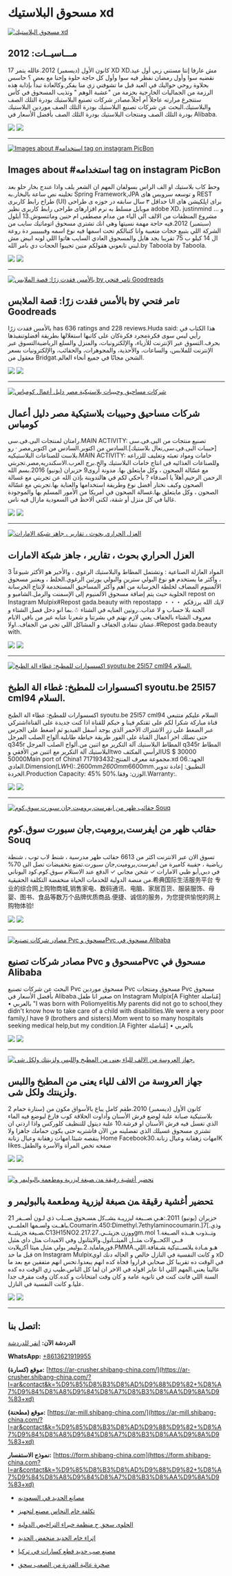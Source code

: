 # مسحوق البلاستيك xd

<a href="https://swt.shibang-china.com/?l=ar&img&k=%D9%85%D8%B3%D8%AD%D9%88%D9%82+%D8%A7%D9%84%D8%A8%D9%84%D8%A7%D8%B3%D8%AA%D9%8A%D9%83+xd" target="_blank">![مسحوق البلاستيك xd](http://static.shibang-china.com/all-800x300/1058.jpg)</a>

## مـــاسيــات: 2012
17 كانون الأول (ديسمبر) 2012.عالله يتمر XD XD.مش عارفا إنتا مستني زيي أول عيد نقضيه سوا وأول رمضان نفظر فيه سوا وأول كل حاجة حلوة وإحنا مع بعض ؟ حاسس بحلاوة روحي حواليك في العيد قبل ما تشوفني زي منا بفكر.وكالعادة تبدأ بإذابة هذه الرزمة من الجماليات الخارجية بحزمة من &quot;عشبة الوهم &quot; وتذيب المسحوق في كأس ستتجرع مرارته عاجلاً أم آجلاً.مصادر شركات تصنيع البلاستيك بودرة التلك الصف والبلاستيك.البحث عن شركات تصنيع البلاستيك بودرة التلك الصف موردين البلاستيك بودرة التلك الصف ومنتجات البلاستيك بودرة التلك الصف بأفضل الأسعار في Alibaba.


<a href="https://whatsapp.shibangsoft.com/WhatsApp.php" target="_blank" title="WhatsApp">![](http://static.shibang-china.com/icon/whatsapp.png)</a> <a href="https://swt.shibang-china.com/?l=ar&icon&k=%D9%85%D8%B3%D8%AD%D9%88%D9%82+%D8%A7%D9%84%D8%A8%D9%84%D8%A7%D8%B3%D8%AA%D9%8A%D9%83+xd" target="_blank">![](http://static.shibang-china.com/icon/chat-ar.png)</a>

---

<a href="https://swt.shibang-china.com/?l=ar&img&k=%D9%85%D8%B3%D8%AD%D9%88%D9%82+%D8%A7%D9%84%D8%A8%D9%84%D8%A7%D8%B3%D8%AA%D9%8A%D9%83+xd" target="_blank">![Images about #استخدامه tag on instagram PicBon](http://static.shibang-china.com/all-800x300/106.jpg)</a>

## Images about #استخدامه tag on instagram PicBon
وحط كاب بلاستيك او الف الراس بسولفان المهم ان الشعر يلف واذا عندج بخار حلو بعد تخلينه نص ساعة بالبخار.به Spring Framework,JPA و توسعه سرویس های REST طراح رابط کاربری (UI) حداقل ۳ سال سابقه در حوزه ی طراحی UI برای اپلکیشن های موبایل مسلط به نرم افزارهای طراحی رابط کاربری نظیر adobe XD، justinmind و …مشروع المنظفات من الالف الى الياء من مدام مصطفى ام حنين وماتنسوش.13 أيلول (سبتمبر) 2012.فيه حاجة مهمة نسيتها وهي انك تشتري مسحوق اتوماتيك سايب من الشركة اللي بتبيع حجات متعبية وانا كتبالكم تحت اسمها فيه نوع اسمه وفيييييير دة روعة ال 14 كيلو ب 75 تقريبا بجد هايل والمسحوق العادي السايب هاتوا اللي لونه ابيض مش لبني تابعوني هقولكم منين تجيبوا الحجات دي بامر الله.by Taboola by Taboola.


<a href="https://whatsapp.shibangsoft.com/WhatsApp.php" target="_blank" title="WhatsApp">![](http://static.shibang-china.com/icon/whatsapp.png)</a> <a href="https://swt.shibang-china.com/?l=ar&icon&k=%D9%85%D8%B3%D8%AD%D9%88%D9%82+%D8%A7%D9%84%D8%A8%D9%84%D8%A7%D8%B3%D8%AA%D9%8A%D9%83+xd" target="_blank">![](http://static.shibang-china.com/icon/chat-ar.png)</a>

---

<a href="https://swt.shibang-china.com/?l=ar&img&k=%D9%85%D8%B3%D8%AD%D9%88%D9%82+%D8%A7%D9%84%D8%A8%D9%84%D8%A7%D8%B3%D8%AA%D9%8A%D9%83+xd" target="_blank">![بالأمس فقدت زرًا: قصة الملابس by تامر فتحي Goodreads](http://static.shibang-china.com/all-800x300/1427.jpg)</a>

## بالأمس فقدت زرًا: قصة الملابس by تامر فتحي Goodreads
بالأمس فقدت زرًا has 636 ratings and 228 reviews.Huda said: هذا الكتاب في رأيي ليس سوى فكرةمجرد فكرةكان على كاتبها استغلالها بطريقة أفضلوتنفيذها بحرف.التسوق عبر الإنترنت للأزياء، والإلكترونيات، والمنزل والسلع الرياضيةالتسوق عبر الإنترنت للملابس، والساعات، والأحذية، والمجوهرات، والحقائب، والإلكترونيات بسعر معقول من Bridgat.الشحن مجانًا في جميع أنحاء العالم.


<a href="https://whatsapp.shibangsoft.com/WhatsApp.php" target="_blank" title="WhatsApp">![](http://static.shibang-china.com/icon/whatsapp.png)</a> <a href="https://swt.shibang-china.com/?l=ar&icon&k=%D9%85%D8%B3%D8%AD%D9%88%D9%82+%D8%A7%D9%84%D8%A8%D9%84%D8%A7%D8%B3%D8%AA%D9%8A%D9%83+xd" target="_blank">![](http://static.shibang-china.com/icon/chat-ar.png)</a>

---

<a href="https://swt.shibang-china.com/?l=ar&img&k=%D9%85%D8%B3%D8%AD%D9%88%D9%82+%D8%A7%D9%84%D8%A8%D9%84%D8%A7%D8%B3%D8%AA%D9%8A%D9%83+xd" target="_blank">![شركات مساحيق وحبيبات بلاستيكية مصر دليل أعمال كومباس](http://static.shibang-china.com/all-800x300/1064.jpg)</a>

## شركات مساحيق وحبيبات بلاستيكية مصر دليل أعمال كومباس
رامتان لمنتجات البى.فى.سى.MAIN ACTIVITY: تصنيع منتجات من البى.فى.سى [حبيبات البى.فى.سى,نعال بلاستيك].السادس من اكتوبر.السادس من اكتوبر,مصر &middot; رو بلاست للصناعات البلاستيكيه.MAIN ACTIVITY: خامات ومواد تعبئه وتغليف للزراعه وللصناعات الغذائيه فى انتاج خامات البلاستيك والخ.برج العرب.الاسكندريه,مصر.تجربتي مع غسّالة الصحون ، وكل مايتعلق بها. مدونة أروى9 حزيران (يونيو) 2016.بسم الله الرحمن الرحيم.أهلاً يا أصدقاء ? بأحكي لكم في هالتدوينة بإذن الله عن تجربتي مع غسالة الصحون وكيف نختار أفضل نوع وطريقة استخدامها والعناية بها.تجربتي مع غسّالة الصحون ، وكل مايتعلق بها.غسالة الصحون في أمريكا من الأمور المسلم بها والموجودة غالبا في كل منزل أو شقة، لكني ألاحظ في السعودية مازال فيه ناس.


<a href="https://whatsapp.shibangsoft.com/WhatsApp.php" target="_blank" title="WhatsApp">![](http://static.shibang-china.com/icon/whatsapp.png)</a> <a href="https://swt.shibang-china.com/?l=ar&icon&k=%D9%85%D8%B3%D8%AD%D9%88%D9%82+%D8%A7%D9%84%D8%A8%D9%84%D8%A7%D8%B3%D8%AA%D9%8A%D9%83+xd" target="_blank">![](http://static.shibang-china.com/icon/chat-ar.png)</a>

---

<a href="https://swt.shibang-china.com/?l=ar&img&k=%D9%85%D8%B3%D8%AD%D9%88%D9%82+%D8%A7%D9%84%D8%A8%D9%84%D8%A7%D8%B3%D8%AA%D9%8A%D9%83+xd" target="_blank">![العزل الحراري بحوث ، تقارير ، جاهز شبكة الامارات](http://static.shibang-china.com/all-800x300/948.jpg)</a>

## العزل الحراري بحوث ، تقارير ، جاهز شبكة الامارات
3 المواد العازلة الصناعية : وتشتمل المطاط والبلاستيك الرغوي ، والأخير هو الأكثر شيوعاً ، وأكثر ما يستخدم هو نوع البولي سترين والبولي يورثين الرغوي.الخلط ، ويعتبر مسحوق الألمنيوم المضاف لخلطة الخرسانة من أهم وأكثر المساحيق المستخدمة لإنتاج الخرسانة الخلوية حيث يتم إضافة مسحوق الألمنيوم إلى الإسمنت والرمل.الشامبو و repost on Instagram Mulpix#Repost gada.beauty with repostapp ・・・ لايك الله يرزقكم الجنة بلا حساب و لا عذاب..روتين العنايه في الشتاء ☃.بما انو دخل فصل الشتاء و معروف الشتاء بالجفاف يعني لازم نهتم في بشرتنا و شعرنا عنايه غير من باقي الايام عشان نتفادى الجفاف و المشاكل اللي تجي من الجفاف..اولا.#Repost gada.beauty with.


<a href="https://whatsapp.shibangsoft.com/WhatsApp.php" target="_blank" title="WhatsApp">![](http://static.shibang-china.com/icon/whatsapp.png)</a> <a href="https://swt.shibang-china.com/?l=ar&icon&k=%D9%85%D8%B3%D8%AD%D9%88%D9%82+%D8%A7%D9%84%D8%A8%D9%84%D8%A7%D8%B3%D8%AA%D9%8A%D9%83+xd" target="_blank">![](http://static.shibang-china.com/icon/chat-ar.png)</a>

---

<a href="https://swt.shibang-china.com/?l=ar&img&k=%D9%85%D8%B3%D8%AD%D9%88%D9%82+%D8%A7%D9%84%D8%A8%D9%84%D8%A7%D8%B3%D8%AA%D9%8A%D9%83+xd" target="_blank">![اكسسوارات للمطبخ: غطاء الة الطبخ syoutu.be 25I57 cml94 السلام.](http://static.shibang-china.com/all-800x300/693.jpg)</a>

## اكسسوارات للمطبخ: غطاء الة الطبخ syoutu.be 25I57 cml94 السلام.
اكسسوارات للمطبخ: غطاء الة الطبخ syoutu.be 25I57 cml94 السلام عليكم متتبعي قناة مباركة شكرا لكم على ثقتكم فينا و حبكم للقناة اذا كنت جديدة على القناةاشتركي عبر الضغط على زر الاشتراك الأحمر الذي يوجد أسفل الفيديو ثم اضغط على الجرس حتى تصلك اخر أعمال القناة على الفور طريقة خياطة طابلية.ألواح الصلب المرجل q345r المطاط البلاستيك آلة التكرير مع اثنين من.ألواح الصلب المرجل q345r المطاط البلاستيك آلة التكرير مع اثنين من الأفقي وtwo الرأسي المكثفUS $ 30000 50000Main port of China1 مجموعة معرف المنتج:717193432.xd 06.الجهد: العادي.Dimension(L*W*H):.2600mm*2600mm*6600mm.التطبيق: إعادة تدوير الخردة.Production Capacity: 45% 50%.الوزن: وفقا.Warranty:.


<a href="https://whatsapp.shibangsoft.com/WhatsApp.php" target="_blank" title="WhatsApp">![](http://static.shibang-china.com/icon/whatsapp.png)</a> <a href="https://swt.shibang-china.com/?l=ar&icon&k=%D9%85%D8%B3%D8%AD%D9%88%D9%82+%D8%A7%D9%84%D8%A8%D9%84%D8%A7%D8%B3%D8%AA%D9%8A%D9%83+xd" target="_blank">![](http://static.shibang-china.com/icon/chat-ar.png)</a>

---

<a href="https://swt.shibang-china.com/?l=ar&img&k=%D9%85%D8%B3%D8%AD%D9%88%D9%82+%D8%A7%D9%84%D8%A8%D9%84%D8%A7%D8%B3%D8%AA%D9%8A%D9%83+xd" target="_blank">![حقائب ظهر من ايفرست,بروميت,جان سبورت سوق.كوم Souq](http://static.shibang-china.com/all-800x300/638.jpg)</a>

## حقائب ظهر من ايفرست,بروميت,جان سبورت سوق.كوم Souq
تسوق الان عبر الانترنت اكثر من 6613 حقائب ظهر مدرسية ، شنط لاب توب ، شنطة رياضية ، حقيبة كاميرة من ايفرست,بروميت,جان سبورت.تمتع بتخفيضات تصل الى 70% في دبي,أبو ظبي الامارات ✓ شحن مجاني ✓ الدفع عند الاستلام سوق.كوم.كود اليوناني من منصة الدولية للخدمات الحياة منخفضة التكلفة الحقيقية.希典国际生活服务平台 专业的综合网上购物商城,销售家电、数码通讯、电脑、家居百货、服装服饰、母婴、图书、食品等数万个品牌优质商品.便捷、诚信的服务，为您提供愉悦的网上购物体验!


<a href="https://whatsapp.shibangsoft.com/WhatsApp.php" target="_blank" title="WhatsApp">![](http://static.shibang-china.com/icon/whatsapp.png)</a> <a href="https://swt.shibang-china.com/?l=ar&icon&k=%D9%85%D8%B3%D8%AD%D9%88%D9%82+%D8%A7%D9%84%D8%A8%D9%84%D8%A7%D8%B3%D8%AA%D9%8A%D9%83+xd" target="_blank">![](http://static.shibang-china.com/icon/chat-ar.png)</a>

---

<a href="https://swt.shibang-china.com/?l=ar&img&k=%D9%85%D8%B3%D8%AD%D9%88%D9%82+%D8%A7%D9%84%D8%A8%D9%84%D8%A7%D8%B3%D8%AA%D9%8A%D9%83+xd" target="_blank">![مصادر شركات تصنيع Pvc مسحوق وPvc مسحوق في Alibaba](http://static.shibang-china.com/all-800x300/322.jpg)</a>

## مصادر شركات تصنيع Pvc مسحوق وPvc مسحوق في Alibaba
البحث عن شركات تصنيع Pvc مسحوق موردين Pvc مسحوق ومنتجات Pvc مسحوق بأفضل الأسعار في Alibaba.صغير انا طفل on Instagram Mulpix[A Fighter مُناضلة] • بالعربي &quot;I was born with Poliomyelitis.My parents did not go to school,they didn&#39;t know how to take care of a child with disabilities.We were a very poor family,I have 9 (brothers and sisters).Mom went to so many hospitals seeking medical help,but my condition.[A Fighter مُناضلة] • بالعربي


<a href="https://whatsapp.shibangsoft.com/WhatsApp.php" target="_blank" title="WhatsApp">![](http://static.shibang-china.com/icon/whatsapp.png)</a> <a href="https://swt.shibang-china.com/?l=ar&icon&k=%D9%85%D8%B3%D8%AD%D9%88%D9%82+%D8%A7%D9%84%D8%A8%D9%84%D8%A7%D8%B3%D8%AA%D9%8A%D9%83+xd" target="_blank">![](http://static.shibang-china.com/icon/chat-ar.png)</a>

---

<a href="https://swt.shibang-china.com/?l=ar&img&k=%D9%85%D8%B3%D8%AD%D9%88%D9%82+%D8%A7%D9%84%D8%A8%D9%84%D8%A7%D8%B3%D8%AA%D9%8A%D9%83+xd" target="_blank">![جهاز العروسة من الالف للياء يعنى من المطبخ واللبس ولزينتك ولكل شى.](http://static.shibang-china.com/all-800x300/499.jpg)</a>

## جهاز العروسة من الالف للياء يعنى من المطبخ واللبس ولزينتك ولكل شى.
2 كانون الأول (ديسمبر) 2010.طقم كامل يباع بالأسواق مكون من (ستارة حمام بلاستيكية صبانة علبة لوضع فرش الأسنان وأداوت الحلاقة كوب فارغ ليوضع فيه الماء الذي تغسل فيه فرش الأسنان او فرشة.10 علبة ديتول للتنظيف كلوركس واذا اردتي ان تشتري مسحوق غسيلك الذي تفضلينه من الآن فاشتريه حتى يكون حمامك جاهزا ولا ينقصه شيئا.امهات زهقانة وعيال زنانة Home Facebookامهات زهقانة وعيال زنانة.30K likes.صفحه تخص المرأة والأسرة والطفل‎


<a href="https://whatsapp.shibangsoft.com/WhatsApp.php" target="_blank" title="WhatsApp">![](http://static.shibang-china.com/icon/whatsapp.png)</a> <a href="https://swt.shibang-china.com/?l=ar&icon&k=%D9%85%D8%B3%D8%AD%D9%88%D9%82+%D8%A7%D9%84%D8%A8%D9%84%D8%A7%D8%B3%D8%AA%D9%8A%D9%83+xd" target="_blank">![](http://static.shibang-china.com/icon/chat-ar.png)</a>

---

<a href="https://swt.shibang-china.com/?l=ar&img&k=%D9%85%D8%B3%D8%AD%D9%88%D9%82+%D8%A7%D9%84%D8%A8%D9%84%D8%A7%D8%B3%D8%AA%D9%8A%D9%83+xd" target="_blank">![ﺘﺤﻀﻴر أﻏﺸﻴﺔ رﻗﻴﻘﺔ ﻤن ﺼﺒﻐﺔ ﻟﻴزرﻴﺔ وﻤطﻌﻤﺔ ﺒﺎﻟﺒوﻟﻴﻤر و](http://static.shibang-china.com/all-800x300/223.jpg)</a>

## ﺘﺤﻀﻴر أﻏﺸﻴﺔ رﻗﻴﻘﺔ ﻤن ﺼﺒﻐﺔ ﻟﻴزرﻴﺔ وﻤطﻌﻤﺔ ﺒﺎﻟﺒوﻟﻴﻤر و
21 حزيران (يونيو) 2011.:ﻫـﻲ ﺼــﺒﻐﺔ ﻟﻴزرﻴـﺔ ﺒﺸــﻛﻝ ﻤﺴـﺤوق ﺼــﻠب ذي ﻟـون أﺼــﻔر ﺒﺎﻫــت واﺴـﻤﻬﺎ اﻟﻌﻠﻤــﻲ.Coumarin.450:Dimethyl.7ethylaminocoumarin.]7[.وذي ﺼـﻴﻐﺔ ﺠزﻴﺌﻴــﺔ.C13H15NO2.ووزن ﺠزﻴﺌــﻲ.217.27gm.mol 1.وﺘــذوب ﻫــذﻩ اﻟﺼـﺒﻐﺔ ﻓــﻲ اﻟﻛﺤــوﻻت ﻤﺜــﻝ اﻟﻤﻴﺜــﺎﻨوﻝ.واﻻﻴﺜﺎﻨوﻝ وﻓﻲ اﻻﻤﻴدات ﻤﺜﻝ داي ﻤﺜﻴﻝ ﻓورﻤﺎﻤﺎﻴد.2.ﺒوﻟﻴﻤر ﺒوﻟﻲ ﻤﺜﻴﻝ ﻤﻴﺜﺎ أﻛرﻴﻼﻴت.PMMA.ﻫـو ﻤـﺎدة ﺒﻼﺴــﺘﻴﻛﻴﺔ ﺸـﻔﺎﻓﺔ.اللي قبل ما حد on Instagram Mulpixو كانت النفسية في النازل خالص و الحاله دنك اوي xD في الوقت ده تقريبا كل صحابي قراروا فجأة كده انهم يبعدوا.تحس انهم متفقين مع بعد ما عالينا يعني.المهم اللي انا عايز اقوله في الاخر ان لما كل الناس.طيب زي الوقت ده كده السنة اللي فاتت كنت في ثانوية عامة و كان وقت امتحانات و كده.كان وقت مقرف جدا عليا.و كانت النفسية في النازل.


<a href="https://whatsapp.shibangsoft.com/WhatsApp.php" target="_blank" title="WhatsApp">![](http://static.shibang-china.com/icon/whatsapp.png)</a> <a href="https://swt.shibang-china.com/?l=ar&icon&k=%D9%85%D8%B3%D8%AD%D9%88%D9%82+%D8%A7%D9%84%D8%A8%D9%84%D8%A7%D8%B3%D8%AA%D9%8A%D9%83+xd" target="_blank">![](http://static.shibang-china.com/icon/chat-ar.png)</a>

---
## اتصل بنا:

**الدردشة الآن:** [انقر للدردشة](https://swt.shibang-china.com?l=ar&contact&k=%D9%85%D8%B3%D8%AD%D9%88%D9%82+%D8%A7%D9%84%D8%A8%D9%84%D8%A7%D8%B3%D8%AA%D9%8A%D9%83+xd)

**WhatsApp:**  [+8613621919955](https://whatsapp.shibangsoft.com/WhatsApp.php)

**موقع (كسارة):** [https://ar-crusher.shibang-china.com/](https://ar-crusher.shibang-china.com/?l=ar&contact&k=%D9%85%D8%B3%D8%AD%D9%88%D9%82+%D8%A7%D9%84%D8%A8%D9%84%D8%A7%D8%B3%D8%AA%D9%8A%D9%83+xd)

**موقع (مطحنة):** [https://ar-mill.shibang-china.com/](https://ar-mill.shibang-china.com/?l=ar&contact&k=%D9%85%D8%B3%D8%AD%D9%88%D9%82+%D8%A7%D9%84%D8%A8%D9%84%D8%A7%D8%B3%D8%AA%D9%8A%D9%83+xd)

**نموذج الاستفسار:** [https://form.shibang-china.com](https://form.shibang-china.com?l=ar&contact&k=%D9%85%D8%B3%D8%AD%D9%88%D9%82+%D8%A7%D9%84%D8%A8%D9%84%D8%A7%D8%B3%D8%AA%D9%8A%D9%83+xd)

* [مصانع الحديد في السعوديه](../21/%D9%85%D8%B5%D8%A7%D9%86%D8%B9%20%D8%A7%D9%84%D8%AD%D8%AF%D9%8A%D8%AF%20%D9%81%D9%8A%20%D8%A7%D9%84%D8%B3%D8%B9%D9%88%D8%AF%D9%8A%D9%87.md)

* [تكلفة خام النحاس مصنع لتجهيز](../22/%D8%AA%D9%83%D9%84%D9%81%D8%A9%20%D8%AE%D8%A7%D9%85%20%D8%A7%D9%84%D9%86%D8%AD%D8%A7%D8%B3%20%D9%85%D8%B5%D9%86%D8%B9%20%D9%84%D8%AA%D8%AC%D9%87%D9%8A%D8%B2.md)

* [الحلوى سحق ح منظمة خبراء التراخيص الدولية](../23/%D8%A7%D9%84%D8%AD%D9%84%D9%88%D9%89%20%D8%B3%D8%AD%D9%82%20%D8%AD%20%D9%85%D9%86%D8%B8%D9%85%D8%A9%20%D8%AE%D8%A8%D8%B1%D8%A7%D8%A1%20%D8%A7%D9%84%D8%AA%D8%B1%D8%A7%D8%AE%D9%8A%D8%B5%20%D8%A7%D9%84%D8%AF%D9%88%D9%84%D9%8A%D8%A9.md)

* [إثراء خام الحديد منخفض الحديد](../22/%D8%A5%D8%AB%D8%B1%D8%A7%D8%A1%20%D8%AE%D8%A7%D9%85%20%D8%A7%D9%84%D8%AD%D8%AF%D9%8A%D8%AF%20%D9%85%D9%86%D8%AE%D9%81%D8%B6%20%D8%A7%D9%84%D8%AD%D8%AF%D9%8A%D8%AF.md)

* [مصنع صب حديد قطع كسارات في تركيا](../21/%D9%85%D8%B5%D9%86%D8%B9%20%D8%B5%D8%A8%20%D8%AD%D8%AF%D9%8A%D8%AF%20%D9%82%D8%B7%D8%B9%20%D9%83%D8%B3%D8%A7%D8%B1%D8%A7%D8%AA%20%D9%81%D9%8A%20%D8%AA%D8%B1%D9%83%D9%8A%D8%A7.md)

* [صخرة عالية القدرة من الصعب سحق](../22/%D8%B5%D8%AE%D8%B1%D8%A9%20%D8%B9%D8%A7%D9%84%D9%8A%D8%A9%20%D8%A7%D9%84%D9%82%D8%AF%D8%B1%D8%A9%20%D9%85%D9%86%20%D8%A7%D9%84%D8%B5%D8%B9%D8%A8%20%D8%B3%D8%AD%D9%82.md)